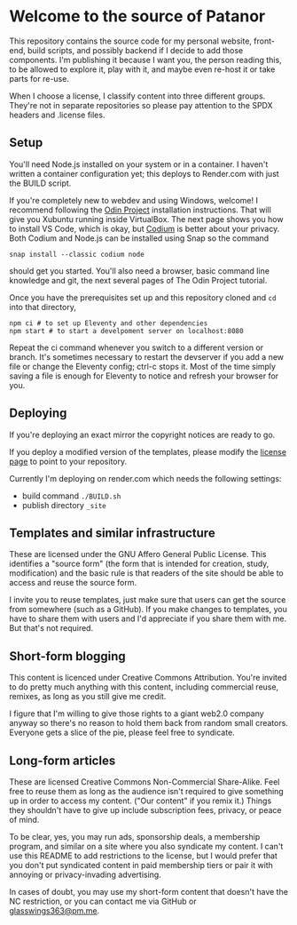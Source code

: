 <!--
SPDX-FileCopyrightText: 2022 Glasswings

SPDX-License-Identifier: AGPL-3.0-or-later
-->

Welcome to the source of Patanor
================================

This repository contains the source code for my personal website,
front-end, build scripts, and possibly backend if I decide to add
those components.  I'm publishing it because I
want you, the person reading this, to be allowed to explore it,
play with it, and maybe even re-host it or take parts for re-use.

When I choose a license, I classify content into three different
groups.  They're not in separate repositories so please pay
attention to the SPDX headers and .license files.

Setup
-----

You'll need Node.js installed on your system or in a container.
I haven't written a container configuration yet; this deploys to
Render.com with just the BUILD script.

If you're completely new to webdev and using Windows, welcome!  I
recommend following the [Odin Project][odin-inst] installation
instructions.  That will give you Xubuntu running inside
VirtualBox.  The next page shows you how to install VS Code,
which is okay, but [Codium][vscodium] is better about your
privacy.  Both Codium and Node.js can be installed using Snap so
the command

    snap install --classic codium node

should get you started.  You'll also need a browser, basic command line
knowledge and git, the next several pages of The Odin Project
tutorial.

[odin-inst]: https://www.theodinproject.com/lessons/foundations-text-editors
[vscodium]: https://vscodium.com/#install

Once you have the prerequisites set up and this repository cloned
and `cd` into that directory, 

    npm ci # to set up Eleventy and other dependencies
    npm start # to start a develpoment server on localhost:8080

Repeat the ci command whenever you switch to a different version
or branch.  It's sometimes necessary to restart the devserver if
you add a new file or change the Eleventy config; ctrl-c stops
it.  Most of the time simply saving a file is enough for Eleventy to
notice and refresh your browser for you.

Deploying
---------

If you're deploying an exact mirror the copyright notices are
ready to go.  

If you deploy a modified version of the templates, please modify
the [license page](src/about/license) to point to your
repository.

Currently I'm deploying on render.com which needs the following
settings:

 - build command `./BUILD.sh`
 - publish directory `_site`

Templates and similar infrastructure
------------------------------------

These are licensed under the GNU Affero General Public License.
This identifies a "source form" (the form that is intended for
creation, study, modification) and the basic rule is that readers
of the site should be able to access and reuse the source form.

I invite you to reuse templates, just make sure that users can
get the source from somewhere (such as a GitHub).  If you make
changes to templates, you have to share them with users and I'd
appreciate if you share them with me.  But that's not required.

Short-form blogging
-------------------

This content is licenced under Creative Commons Attribution.
You're invited to do pretty much anything with this content,
including commercial reuse, remixes, as long as you still give me
credit.

I figure that I'm willing to give those rights to a giant web2.0
company anyway so there's no reason to hold them back from random
small creators.  Everyone gets a slice of the pie, please feel
free to syndicate.

Long-form articles
------------------

These are licensed Creative Commons Non-Commercial Share-Alike.
Feel free to reuse them as long as the audience isn't required to
give something up in order to access my content.  ("Our content"
if you remix it.)  Things they shouldn't have to give up include
subscription fees, privacy, or peace of mind.

To be clear, yes, you may run ads, sponsorship deals, a
membership program, and similar on a site where you also
syndicate my content.  I can't use this README to add
restrictions to the license, but I would prefer that you don't
put syndicated content in paid membership tiers or pair it with
annoying or privacy-invading advertising.

In cases of doubt, you may use my short-form content that doesn't
have the NC restriction, or you can contact me via GitHub or
<glasswings363@pm.me>.
